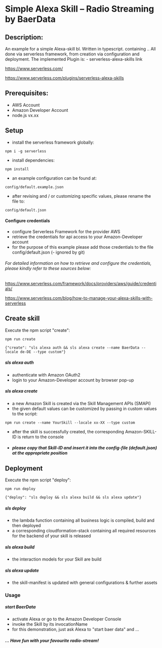 # Simple Alexa Skill – Radio Streaming by BaerData

## Description:

An example for a simple Alexa-skill bl. Written in typescript. containing .. All done via serverless framework, from creation via configuration and deployment. 
The implemented Plugin is:
	- serverless-alexa-skills 
	link
	
https://www.serverless.com/

https://www.serverless.com/plugins/serverless-alexa-skills

## Prerequisites:
- AWS Account
- Amazon Developer Account
- node.js vx.xx



## Setup

- install the serverless framework globally:
```
npm i -g serverless
``` 
- install dependencies:

```
npm install
``` 
- an example configuration can be found at:
 ```
config/default.example.json
```
- after revising and / or customizing specific values, please rename the file to: 
 ```
config/default.json
 ```
#### Configure credentials

- configure Serverless Framework for the provider AWS
- retrieve the credentials for api access to your Amazon-Developer account
- for the purpose of this example please add those credentials to the file config/default.json (- ignored by git)
 
###### For detailed information on how to retrieve and configure the credentials, please kindly refer to these sources below: 
https://www.serverless.com/framework/docs/providers/aws/guide/credentials/

https://www.serverless.com/blog/how-to-manage-your-alexa-skills-with-serverless

   



## Create skill
Execute the npm script "create":
```
npm run create  
```

```
{"create": "sls alexa auth && sls alexa create --name BaerData --locale de-DE --type custom"}
```
##### sls alexa auth
- authenticate with Amazon OAuth2
- login to your Amazon-Developer account by browser pop-up
##### sls alexa create
- a new Amazon Skill is created via the Skill Management APIs (SMAPI) 
- the given default values can be customized by passing in custom values to the script:
```
npm run create --name YourSkill --locale xx-XX --type custom
```
   
- after the skill is successfully created, the corresponding Amazon-SKILL-ID is return to the console
- ##### please copy that Skill-ID and insert it into the config-file (default.json) at the appropriate position 

## Deployment
Execute the npm script "deploy":
```
npm run deploy
```
```
{"deploy": "sls deploy && sls alexa build && sls alexa update"}
```
##### sls deploy
- the lambda function containing all business logic is compiled, build and then deployed
- a corresponding cloudformation-stack containing all required resources for the backend of your skill is released
##### sls alexa build
- the interaction models for your Skill are build 
##### sls alexa update
- the skill-manifest is updated with general configurations & further assets

### Usage
##### start BaerData
- activate Alexa or go to the Amazon Developer Console
- invoke the Skill by its invocationName
- for this demonstration, just ask Alexa to "start baer data" and ...
##### ... Have fun with your favourite radio-stream!